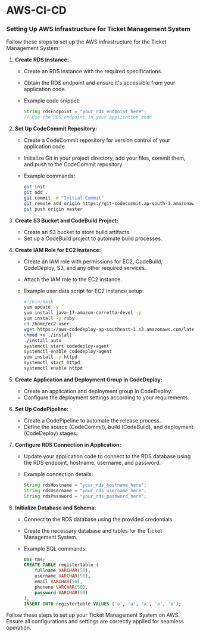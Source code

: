 # AWS-CI-CD

### Setting Up AWS Infrastructure for Ticket Management System

Follow these steps to set up the AWS infrastructure for the Ticket Management System:

1. **Create RDS Instance:**
   - Create an RDS instance with the required specifications.
   - Obtain the RDS endpoint and ensure it's accessible from your application code.
   - Example code snippet:

     ```java
     String rdsEndpoint = "your_rds_endpoint_here";
     // Use the RDS endpoint in your application code
     ```

2. **Set Up CodeCommit Repository:**
   - Create a CodeCommit repository for version control of your application code.
   - Initialize Git in your project directory, add your files, commit them, and push to the CodeCommit repository.
   - Example commands:

     ```bash
     git init
     git add .
     git commit -m "Initial Commit"
     git remote add origin https://git-codecommit.ap-south-1.amazonaws.com/v1/repos/my-app
     git push origin master
     ```

3. **Create S3 Bucket and CodeBuild Project:**
   - Create an S3 bucket to store build artifacts.
   - Set up a CodeBuild project to automate build processes.
   
4. **Create IAM Role for EC2 Instance:**
   - Create an IAM role with permissions for EC2, CodeBuild, CodeDeploy, S3, and any other required services.
   - Attach the IAM role to the EC2 instance.
   - Example user data script for EC2 instance setup:

     ```bash
     #!/bin/bash
     yum update -y
     yum install java-17-amazon-corretto-devel -y
     yum install -y ruby
     cd /home/ec2-user
     wget https://aws-codedeploy-ap-southeast-1.s3.amazonaws.com/latest/install
     chmod +x ./install
     ./install auto
     systemctl start codedeploy-agent
     systemctl enable codedeploy-agent
     yum install -y httpd
     systemctl start httpd
     systemctl enable httpd
     ```

5. **Create Application and Deployment Group in CodeDeploy:**
   - Create an application and deployment group in CodeDeploy.
   - Configure the deployment settings according to your requirements.

6. **Set Up CodePipeline:**
   - Create a CodePipeline to automate the release process.
   - Define the source (CodeCommit), build (CodeBuild), and deployment (CodeDeploy) stages.

7. **Configure RDS Connection in Application:**
   - Update your application code to connect to the RDS database using the RDS endpoint, hostname, username, and password.
   - Example connection details:

     ```java
     String rdsHostname = "your_rds_hostname_here";
     String rdsUsername = "your_rds_username_here";
     String rdsPassword = "your_rds_password_here";
     ```

8. **Initialize Database and Schema:**
   - Connect to the RDS database using the provided credentials.
   - Create the necessary database and tables for the Ticket Management System.
   - Example SQL commands:

     ```sql
     USE tms;
     CREATE TABLE registertable (
         fullname VARCHAR(50),
         username VARCHAR(50),
         email VARCHAR(50),
         phoneno VARCHAR(50),
         password VARCHAR(50)
     );
     INSERT INTO registertable VALUES ('a', 'a', 'a', 'a', 'a');
     ```

Follow these steps to set up your Ticket Management System on AWS. Ensure all configurations and settings are correctly applied for seamless operation.
